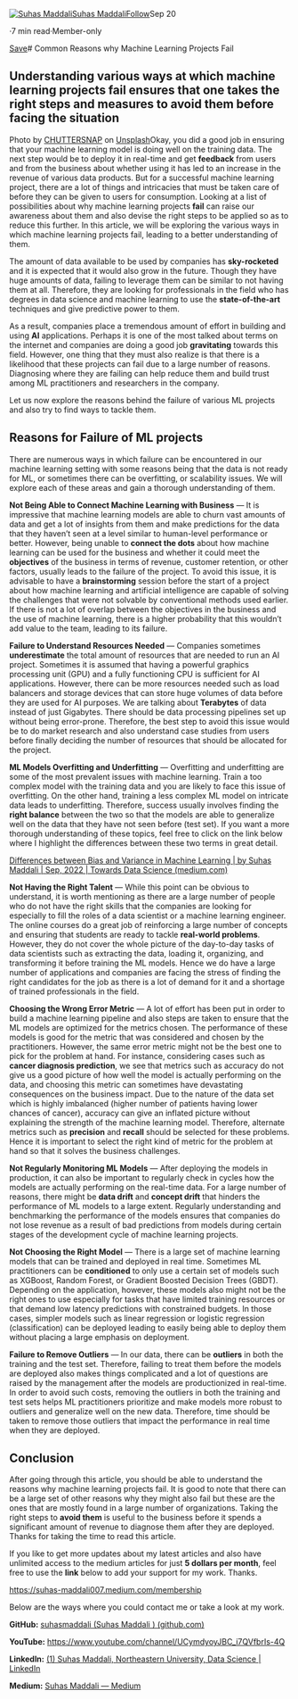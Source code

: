 [![Suhas Maddali](https://miro.medium.com/fit/c/96/96/1*0yRi_mr4DSxrNmV73vQ5Ag.jpeg)](https://suhas-maddali007.medium.com/?source=post_page-----62fe811024d6--------------------------------)[Suhas Maddali](https://suhas-maddali007.medium.com/?source=post_page-----62fe811024d6--------------------------------)[Follow](https://medium.com/m/signin?actionUrl=https%3A%2F%2Fmedium.com%2F_%2Fsubscribe%2Fuser%2F2a74f90399ae&operation=register&redirect=https%3A%2F%2Ftowardsdatascience.com%2Fcommon-reasons-why-machine-learning-projects-fail-62fe811024d6&user=Suhas+Maddali&userId=2a74f90399ae&source=post_page-2a74f90399ae----62fe811024d6---------------------follow_byline-----------)Sep 20

·7 min read·Member-only

[Save](https://medium.com/m/signin?actionUrl=https%3A%2F%2Fmedium.com%2F_%2Fbookmark%2Fp%2F62fe811024d6&operation=register&redirect=https%3A%2F%2Ftowardsdatascience.com%2Fcommon-reasons-why-machine-learning-projects-fail-62fe811024d6&source=--------------------------bookmark_header-----------)# Common Reasons why Machine Learning Projects Fail

## Understanding various ways at which machine learning projects fail ensures that one takes the right steps and measures to avoid them before facing the situation

![]()Photo by [CHUTTERSNAP](https://unsplash.com/@chuttersnap?utm_source=medium&utm_medium=referral) on [Unsplash](https://unsplash.com?utm_source=medium&utm_medium=referral)Okay, you did a good job in ensuring that your machine learning model is doing well on the training data. The next step would be to deploy it in real-time and get **feedback** from users and from the business about whether using it has led to an increase in the revenue of various data products. But for a successful machine learning project, there are a lot of things and intricacies that must be taken care of before they can be given to users for consumption. Looking at a list of possibilities about why machine learning projects **fail** can raise our awareness about them and also devise the right steps to be applied so as to reduce this further. In this article, we will be exploring the various ways in which machine learning projects fail, leading to a better understanding of them.

The amount of data available to be used by companies has **sky-rocketed** and it is expected that it would also grow in the future. Though they have huge amounts of data, failing to leverage them can be similar to not having them at all. Therefore, they are looking for professionals in the field who has degrees in data science and machine learning to use the **state-of-the-art** techniques and give predictive power to them.

As a result, companies place a tremendous amount of effort in building and using **AI** applications. Perhaps it is one of the most talked about terms on the internet and companies are doing a good job **gravitating** towards this field. However, one thing that they must also realize is that there is a likelihood that these projects can fail due to a large number of reasons. Diagnosing where they are failing can help reduce them and build trust among ML practitioners and researchers in the company.

Let us now explore the reasons behind the failure of various ML projects and also try to find ways to tackle them.

## Reasons for Failure of ML projects

There are numerous ways in which failure can be encountered in our machine learning setting with some reasons being that the data is not ready for ML, or sometimes there can be overfitting, or scalability issues. We will explore each of these areas and gain a thorough understanding of them.

**Not Being Able to Connect Machine Learning with Business** — It is impressive that machine learning models are able to churn vast amounts of data and get a lot of insights from them and make predictions for the data that they haven’t seen at a level similar to human-level performance or better. However, being unable to **connect the dots** about how machine learning can be used for the business and whether it could meet the **objectives** of the business in terms of revenue, customer retention, or other factors, usually leads to the failure of the project. To avoid this issue, it is advisable to have a **brainstorming** session before the start of a project about how machine learning and artificial intelligence are capable of solving the challenges that were not solvable by conventional methods used earlier. If there is not a lot of overlap between the objectives in the business and the use of machine learning, there is a higher probability that this wouldn’t add value to the team, leading to its failure.

**Failure to Understand Resources Needed** — Companies sometimes **underestimate** the total amount of resources that are needed to run an AI project. Sometimes it is assumed that having a powerful graphics processing unit (GPU) and a fully functioning CPU is sufficient for AI applications. However, there can be more resources needed such as load balancers and storage devices that can store huge volumes of data before they are used for AI purposes. We are talking about **Terabytes** of data instead of just Gigabytes. There should be data processing pipelines set up without being error-prone. Therefore, the best step to avoid this issue would be to do market research and also understand case studies from users before finally deciding the number of resources that should be allocated for the project.

**ML Models Overfitting and Underfitting** — Overfitting and underfitting are some of the most prevalent issues with machine learning. Train a too complex model with the training data and you are likely to face this issue of overfitting. On the other hand, training a less complex ML model on intricate data leads to underfitting. Therefore, success usually involves finding the **right balance** between the two so that the models are able to generalize well on the data that they have not seen before (test set). If you want a more thorough understanding of these topics, feel free to click on the link below where I highlight the differences between these two terms in great detail.

[Differences between Bias and Variance in Machine Learning | by Suhas Maddali | Sep, 2022 | Towards Data Science (medium.com)](https://medium.com/towards-data-science/differences-between-bias-and-variance-in-machine-learning-7f79110626da)

**Not Having the Right Talent** — While this point can be obvious to understand, it is worth mentioning as there are a large number of people who do not have the right skills that the companies are looking for especially to fill the roles of a data scientist or a machine learning engineer. The online courses do a great job of reinforcing a large number of concepts and ensuring that students are ready to tackle **real-world problems**. However, they do not cover the whole picture of the day-to-day tasks of data scientists such as extracting the data, loading it, organizing, and transforming it before training the ML models. Hence we do have a large number of applications and companies are facing the stress of finding the right candidates for the job as there is a lot of demand for it and a shortage of trained professionals in the field.

**Choosing the Wrong Error Metric** — A lot of effort has been put in order to build a machine learning pipeline and also steps are taken to ensure that the ML models are optimized for the metrics chosen. The performance of these models is good for the metric that was considered and chosen by the practitioners. However, the same error metric might not be the best one to pick for the problem at hand. For instance, considering cases such as **cancer diagnosis prediction**, we see that metrics such as accuracy do not give us a good picture of how well the model is actually performing on the data, and choosing this metric can sometimes have devastating consequences on the business impact. Due to the nature of the data set which is highly imbalanced (higher number of patients having lower chances of cancer), accuracy can give an inflated picture without explaining the strength of the machine learning model. Therefore, alternate metrics such as **precision** and **recall** should be selected for these problems. Hence it is important to select the right kind of metric for the problem at hand so that it solves the business challenges.

**Not Regularly Monitoring ML Models** — After deploying the models in production, it can also be important to regularly check in cycles how the models are actually performing on the real-time data. For a large number of reasons, there might be **data drift** and **concept drift** that hinders the performance of ML models to a large extent. Regularly understanding and benchmarking the performance of the models ensures that companies do not lose revenue as a result of bad predictions from models during certain stages of the development cycle of machine learning projects.

**Not Choosing the Right Model** — There is a large set of machine learning models that can be trained and deployed in real time. Sometimes ML practitioners can be **conditioned** to only use a certain set of models such as XGBoost, Random Forest, or Gradient Boosted Decision Trees (GBDT). Depending on the application, however, these models also might not be the right ones to use especially for tasks that have limited training resources or that demand low latency predictions with constrained budgets. In those cases, simpler models such as linear regression or logistic regression (classification) can be deployed leading to easily being able to deploy them without placing a large emphasis on deployment.

**Failure to Remove Outliers** — In our data, there can be **outliers** in both the training and the test set. Therefore, failing to treat them before the models are deployed also makes things complicated and a lot of questions are raised by the management after the models are productionized in real-time. In order to avoid such costs, removing the outliers in both the training and test sets helps ML practitioners prioritize and make models more robust to outliers and generalize well on the new data. Therefore, time should be taken to remove those outliers that impact the performance in real time when they are deployed.

## Conclusion

After going through this article, you should be able to understand the reasons why machine learning projects fail. It is good to note that there can be a large set of other reasons why they might also fail but these are the ones that are mostly found in a large number of organizations. Taking the right steps to **avoid them** is useful to the business before it spends a significant amount of revenue to diagnose them after they are deployed. Thanks for taking the time to read this article.

If you like to get more updates about my latest articles and also have unlimited access to the medium articles for just **5 dollars per month**, feel free to use the **link** below to add your support for my work. Thanks.

<https://suhas-maddali007.medium.com/membership>

Below are the ways where you could contact me or take a look at my work.

**GitHub:** [suhasmaddali (Suhas Maddali ) (github.com)](https://github.com/suhasmaddali)

**YouTube:** <https://www.youtube.com/channel/UCymdyoyJBC_i7QVfbrIs-4Q>

**LinkedIn:** [(1) Suhas Maddali, Northeastern University, Data Science | LinkedIn](https://www.linkedin.com/in/suhas-maddali/)

**Medium:** [Suhas Maddali — Medium](https://suhas-maddali007.medium.com/)

